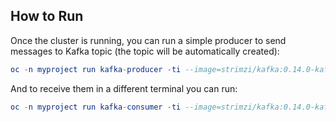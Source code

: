 

## How to Run

Once the cluster is running, you can run a simple producer to send messages to Kafka topic (the topic will be automatically created):

```elm
oc -n myproject run kafka-producer -ti --image=strimzi/kafka:0.14.0-kafka-2.3.0 --rm=true --restart=Never -- bin/kafka-console-producer.sh --broker-list my-cluster-kafka-bootstrap:9092 --topic my-topic

```


And to receive them in a different terminal you can run:

```elm
oc -n myproject run kafka-consumer -ti --image=strimzi/kafka:0.14.0-kafka-2.3.0 --rm=true --restart=Never -- bin/kafka-console-consumer.sh --bootstrap-server my-cluster-kafka-bootstrap:9092 --topic my-topic --from-beginning

```
